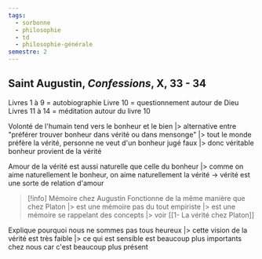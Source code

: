 ```yaml
---
tags:
  - sorbonne
  - philosophie
  - td
  - philosophie-générale
semestre: 2
---
```

## Saint Augustin, _Confessions_, X, 33 - 34
Livres 1 à 9 = autobiographie
Livre 10 = questionnement autour de Dieu
Livres 11 à 14 = méditation autour du livre 10

Volonté de l'humain tend vers le bonheur et le bien
|> alternative entre "préférer trouver bonheur dans vérité ou dans mensonge"
|> tout le monde préfère la vérité, personne ne veut d'un bonheur jugé faux
|> donc véritable bonheur provient de la vérité

Amour de la vérité est aussi naturelle que celle du bonheur
|> comme on aime naturellement le bonheur, on aime naturellement la vérité
-> vérité est une sorte de relation d'amour

> [!info] Mémoire chez Augustin
> Fonctionne de la même manière que chez Platon
> |> est une mémoire pas du tout empiriste
> |> est une mémoire se rappelant des concepts
> |> voir [[1- La vérité chez Platon]]

Explique pourquoi nous ne sommes pas tous heureux
|> cette vision de la vérité est très faible
|> ce qui est sensible est beaucoup plus importants chez nous car c'est beaucoup plus présent